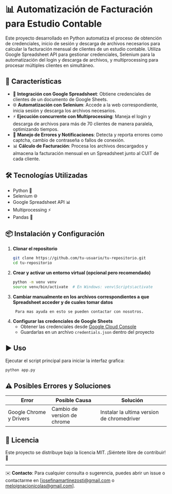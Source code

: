 # 📊 Automatización de Facturación para Estudio Contable

Este proyecto desarrollado en Python automatiza el proceso de obtención de credenciales, inicio de sesión y descarga de archivos necesarios para calcular la facturación mensual de clientes de un estudio contable. Utiliza Google Spreadsheet API para gestionar credenciales, Selenium para la automatización del login y descarga de archivos, y multiprocessing para procesar múltiples clientes en simultáneo.

## 🚀 Características
- 📄 **Integración con Google Spreadsheet**: Obtiene credenciales de clientes de un documento de Google Sheets.
- 🌐 **Automatización con Selenium**: Accede a la web correspondiente, inicia sesión y descarga los archivos necesarios.
- ⚡ **Ejecución concurrente con Multiprocessing**: Maneja el login y descarga de archivos para más de 70 clientes de manera paralela, optimizando tiempos.
- 🔔 **Manejo de Errores y Notificaciones**: Detecta y reporta errores como captcha, cambio de contraseña o fallos de conexión.
- 📊 **Cálculo de Facturación**: Procesa los archivos descargados y almacena la facturación mensual en un Spreadsheet junto al CUIT de cada cliente.

## 🛠️ Tecnologías Utilizadas
- Python 🐍
- Selenium 🌐
- Google Spreadsheet API 📊
- Multiprocessing ⚡
- Pandas 📝

## 📦 Instalación y Configuración
1. **Clonar el repositorio**
   ```bash
   git clone https://github.com/tu-usuario/tu-repositorio.git
   cd tu-repositorio
   ```
2. **Crear y activar un entorno virtual (opcional pero recomendado)**
   ```bash
   python -m venv venv
   source venv/bin/activate  # En Windows: venv\Scripts\activate
   ```
3. **Cambiar manualmente en los archivos correspondientes a que Spreadsheet acceder y de cuales tomar datos**
   ```
    Para mas ayuda en esto se pueden contactar con nosotros.
   ```
4. **Configurar las credenciales de Google Sheets**
   - Obtener las credenciales desde [Google Cloud Console](https://console.cloud.google.com/)
   - Guardarlas en un archivo `credentials.json` dentro del proyecto

## ▶️ Uso
Ejecutar el script principal para iniciar la interfaz grafica:
```bash
python app.py
```

## ⚠️ Posibles Errores y Soluciones
| Error                     | Posible Causa                  | Solución |
|---------------------------|--------------------------------|----------|
| Google Chrome y Drivers   | Cambio de version de chrome    | Instalar la ultima version de chromedriver |

## 📄 Licencia
Este proyecto se distribuye bajo la licencia MIT. ¡Siéntete libre de contribuir! 🤝

---
✉️ **Contacto**: Para cualquier consulta o sugerencia, puedes abrir un issue o contactarme en [josefinamartinezosti@gmail.com o meloignacionicolas@gmail.com].

